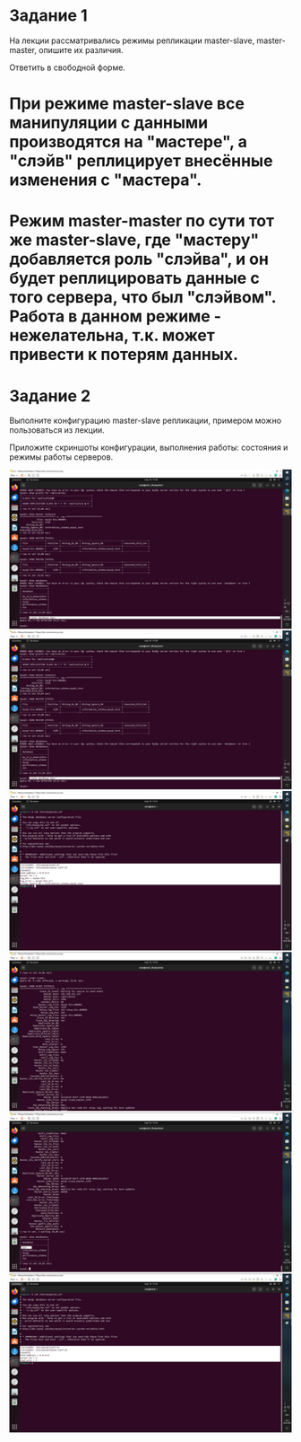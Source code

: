 # Задание 1
На лекции рассматривались режимы репликации master-slave, master-master, опишите их различия.

Ответить в свободной форме.

# При режиме master-slave все манипуляции с данными производятся на "мастере", а "слэйв" реплицирует внесённые изменения с "мастера".

# Режим master-master по сути тот же master-slave, где "мастеру" добавляется роль "слэйва", и он будет реплицировать данные с того сервера, что был "слэйвом". Работа в данном режиме - нежелательна, т.к. может привести к потерям данных.

# Задание 2
Выполните конфигурацию master-slave репликации, примером можно пользоваться из лекции.

Приложите скриншоты конфигурации, выполнения работы: состояния и режимы работы серверов.

![1](1.jpg)
![2](2.jpg)
![3](3.jpg)
![4](4.jpg)
![5](5.jpg)
![6](6.jpg)
